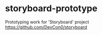 # storyboard-prototype
Prototyping work for 'Storyboard' project   
https://github.com/DevCon0/storyboard  
